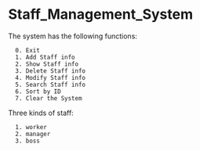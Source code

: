 # Staff_Management_System

The system has the following functions:

      0. Exit             
      1. Add Staff info   
      2. Show Staff info  
      3. Delete Staff info
      4. Modify Staff info
      5. Search Staff info
      6. Sort by ID       
      7. Clear the System 
      
 Three kinds of staff:
  
      1. worker
      2. manager
      3. boss
